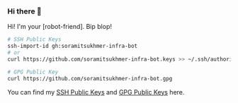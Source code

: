 ### Hi there 👋

Hi! I'm your [robot-friend]. Bip blop!

```sh
# SSH Public Keys
ssh-import-id gh:soramitsukhmer-infra-bot
# or
curl https://github.com/soramitsukhmer-infra-bot.keys >> ~/.ssh/authorized_keys
```

```sh
# GPG Public Key
curl https://github.com/soramitsukhmer-infra-bot.gpg
```

You can find my [SSH Public Keys](https://github.com/soramitsukhmer-infra-bot.keys) and [GPG Public Keys](https://github.com/soramitsukhmer-infra-bot.gpg) here.

<!--
**soramitsukhmer-infra-bot/soramitsukhmer-infra-bot** is a ✨ _special_ ✨ repository because its `README.md` (this file) appears on your GitHub profile.

Here are some ideas to get you started:

- 🔭 I’m currently working on ...
- 🌱 I’m currently learning ...
- 👯 I’m looking to collaborate on ...
- 🤔 I’m looking for help with ...
- 💬 Ask me about ...
- 📫 How to reach me: ...
- 😄 Pronouns: ...
- ⚡ Fun fact: ...
-->
